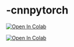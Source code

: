 # -cnnpytorch
[![Open In Colab](https://colab.research.google.com/assets/colab-badge.svg)](https://colab.research.google.com/github/devluz2023/pytorch/blob/main/Treino_do_zero.ipynb)

[![Open In Colab](https://colab.research.google.com/assets/colab-badge.svg)](https://colab.research.google.com/github/devluz2023/pytorch/blob/main/Estratégias.ipynb)
